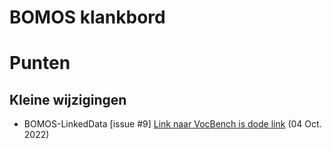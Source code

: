 # BOMOS klankbord
# Punten

## Kleine wijzigingen
* BOMOS-LinkedData [issue #9] [Link naar VocBench is dode link](https://github.com/Logius-standaarden/BOMOS-LinkedData/issues/9) (04 Oct. 2022)
